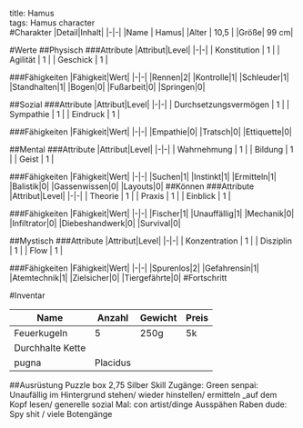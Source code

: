 title: Hamus  
tags: Hamus character  
#Charakter
|Detail|Inhalt|
|-|-|
|Name | Hamus|
|Alter | 10,5 |
|Größe| 99 cm|


#Werte
##Physisch
###Attribute
|Attribut|Level|
|-|-|
| Konstitution | 1 |
| Agilität | 1 |
| Geschick | 1 |

###Fähigkeiten
|Fähigkeit|Wert|
|-|-|
|Rennen|2|
|Kontrolle|1|
|Schleuder|1|
|Standhalten|1|
|Bogen|0|
|Fußarbeit|0|
|Springen|0|

##Sozial
###Attribute 
|Attribut|Level|
|-|-|
| Durchsetzungsvermögen | 1 |
| Sympathie | 1 |
| Eindruck | 1 |


###Fähigkeiten
|Fähigkeit|Wert|
|-|-|
|Empathie|0|
|Tratsch|0|
|Ettiquette|0|


##Mental
###Attribute 
|Attribut|Level|
|-|-|
| Wahrnehmung | 1 |
| Bildung | 1 |
| Geist | 1 |


###Fähigkeiten
|Fähigkeit|Wert|
|-|-|
|Suchen|1|
|Instinkt|1|
|Ermitteln|1|
|Balistik|0|
|Gassenwissen|0|
|Layouts|0|
##Können
###Attribute 
|Attribut|Level|
|-|-|
| Theorie | 1 |
| Praxis | 1 |
| Einblick | 1 |

###Fähigkeiten
|Fähigkeit|Wert|
|-|-|
|Fischer|1|
|Unauffällig|1|
|Mechanik|0|
|Infiltrator|0|
|Diebeshandwerk|0|
|Survival|0|


##Mystisch
###Attribute 
|Attribut|Level|
|-|-|
| Konzentration | 1 |
| Disziplin | 1 |
| Flow | 1 |


###Fähigkeiten
|Fähigkeit|Wert|
|-|-|
|Spurenlos|2|
|Gefahrensin|1|
|Atemtechnik|1|
|Zielsicher|0|
|Tiergefährte|0|
#Fortschritt

#Inventar


|Name|Anzahl|Gewicht|Preis|
|-|-|-|-|
|Feuerkugeln|5|250g|5k|
|Durchhalte Kette||||
|pugna|Placidus|||

##Ausrüstung
Puzzle box
2,75 Silber
Skill Zugänge:
Green senpai: Unaufällig im Hintergrund stehen/ wieder hinstellen/ ermitteln _auf dem Kopf lesen/ generelle sozial
Mal: con artist/dinge Ausspähen
Raben dude: Spy shit / viele Botengänge 

